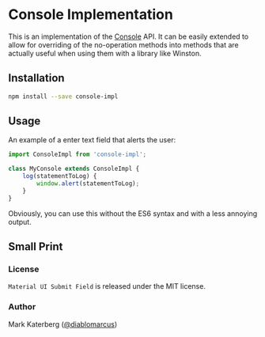 # Console Implementation

This is an implementation of the [Console](https://developer.mozilla.org/en-US/docs/Web/API/Console) API. It can be
easily extended to allow for overriding of the no-operation methods into methods that are actually useful when
using them with a library like Winston.

## Installation

```sh
npm install --save console-impl
```

## Usage

An example of a enter text field that alerts the user:

```js
import ConsoleImpl from 'console-impl';

class MyConsole extends ConsoleImpl {
    log(statementToLog) {
        window.alert(statementToLog);
    }
}
```

Obviously, you can use this without the ES6 syntax and with a less annoying output.

## Small Print

### License

`Material UI Submit Field` is released under the MIT license.

### Author

Mark Katerberg ([@diablomarcus](http://twitter.com/diablomarcus))
